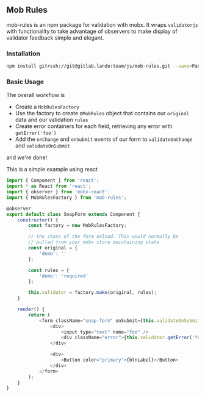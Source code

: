 Mob Rules
---------------

mob-rules is an npm package for validation with mobx. It wraps `validatorjs` with functionality to take advantage of observers to make display of validator feedback simple and elegant.

### Installation ###

~~~sh
npm install git+ssh://git@gitlab.lando:team/js/mob-rules.git --save<Paste>
~~~

### Basic Usage ###

The overall workflow is

 - Create a `MobRulesFactory`
 - Use the factory to create a`MobRules` object that contains our `original` data and our validation `rules`
 - Create error containers for each field, retrieving any error with `getError('foo')`
 - Add the `onChange` and `onSubmit` events of our form to `validateOnChange` and `validateOnSubmit`

and we're done!

This is a simple example using react

~~~js
import { Component } from 'react';
import * as React from 'react';
import { observer } from 'mobx-react';
import { MobRulesFactory } from 'mob-rules';

@observer
export default class SnapForm extends Component {
    constructor() {
        const factory = new MobRulesFactory;

        // the state of the form onload. This would normally be
        // pulled from your mobx store maintaining state
        const original = {
            'demo': ''
        };

        const rules = {
            'demo': 'required'
        };

        this.validator = factory.make(original, rules);
    }

    render() {
        return (
            <form className="snap-form" onSubmit={this.validateOnSubmit} onChange={this.validator.validateOnChange}>
                <div>
                    <input type="text" name="foo" />
                    <div className="error">{this.validator.getError('foo')}</div>
                </div>

                <div>
                    <Button color="primary">{btnLabel}</Button>
                </div>
            </form>
        );
    }
}
~~~
